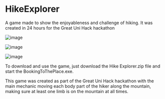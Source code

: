 # HikeExplorer
A game made to show the enjoyableness and challenge of hiking. It was created in 24 hours for the Great Uni Hack hackathon

![image](https://github.com/sabaruto/HikeExplorer/assets/26776805/a17b3cb3-4dcc-48f4-a889-09c1212720d4)

![image](https://github.com/sabaruto/HikeExplorer/assets/26776805/199301f5-87fe-4abf-8ec2-f091f50a5c6a)

![image](https://github.com/sabaruto/HikeExplorer/assets/26776805/a908fb3b-2559-49ff-b228-ba5fbc10fee6)


To download and use the game, just download the Hike Explorer.zip file and start the BookingToThePlace.exe. 

This game was created as part of the Great Uni Hack hackathon with the main mechanic moving each body part of the hiker along the mountain, making sure at least one limb is on the mountain at all times.
